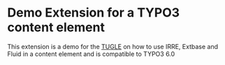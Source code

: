 Demo Extension for a TYPO3 content element
==========================================

This extension is a demo for the [TUGLE](http://www.tugle.de/ "TYPO3 User Group Leipzig") on how
to use IRRE, Extbase and Fluid in a content element and is compatible to TYPO3 6.0